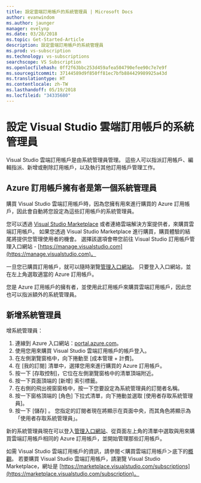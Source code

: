 ```yaml
---
title: 設定雲端訂用帳戶的系統管理員 | Microsoft Docs
author: evanwindom
ms.author: jaunger
manager: evelynp
ms.date: 03/28/2018
ms.topic: Get-Started-Article
description: 設定雲端訂用帳戶的系統管理員
ms.prod: vs-subscription
ms.technology: vs-subscriptions
searchscope: VS Subscription
ms.openlocfilehash: 0ff2f63bbc253d459afea504790efee90c7e7e9f
ms.sourcegitcommit: 37144589d9f850ff81ec7bfb884429989925a43d
ms.translationtype: HT
ms.contentlocale: zh-TW
ms.lasthandoff: 05/19/2018
ms.locfileid: "34335680"
---
```

# <a name="setting-up-administrators-for-visual-studio-cloud-subscriptions"></a>設定 Visual Studio 雲端訂用帳戶的系統管理員

Visual Studio 雲端訂用帳戶是由系統管理員管理。  這些人可以指派訂用帳戶、編輯指派、新增或刪除訂用帳戶，以及執行其他訂用帳戶管理工作。 

## <a name="the-azure-subscription-owner-is-the-first-administrator"></a>Azure 訂用帳戶擁有者是第一個系統管理員 

購買 Visual Studio 雲端訂用帳戶時，因為您擁有用來進行購買的 Azure 訂用帳戶，因此會自動將您設定為這些訂用帳戶的系統管理員。 

您可以透過 [Visual Studio Marketplace](https://marketplace.visualstudio.com/subscriptions) 或者連絡雲端解決方案提供者，來購買雲端訂用帳戶。  如果您透過 Visual Studio Marketplace 進行購買，購買體驗的結尾將提供您管理使用者的機會。  選擇該選項會帶您前往 Visual Studio 訂用帳戶管理入口網站 - [https://manage.visualstudio.com](https://manage.visualstudio.com)。

一旦您已購買訂用帳戶，就可以隨時瀏覽[管理入口網站](https://manage.visualstudio.com)。  只要登入入口網站，並在左上角選取適當的 Azure 訂用帳戶。 

您是 Azure 訂用帳戶的擁有者，並使用此訂用帳戶來購買雲端訂用帳戶，因此您也可以指派額外的系統管理員。

## <a name="adding-administrators"></a>新增系統管理員

增系統管理員：
1. 連線到 Azure 入口網站：[portal.azure.com](https://portal.azure.com)。
2. 使用您用來購買 Visual Studio 雲端訂用帳戶的帳戶登入。
3. 在左側瀏覽窗格中，向下捲動至 [成本管理 + 計費]。
4. 在 [我的訂閱] 清單中，選擇您用來進行購買的 Azure 訂用帳戶。
5. 按一下 [存取控制]，它位在左側瀏覽窗格中的清單頂端附近。  
6. 按一下頁面頂端的 [新增] 索引標籤。 
7. 在右側的飛出視窗窗格中，按一下您要設定為系統管理員的訂閱者名稱。
8. 按一下窗格頂端的 [角色] 下拉式清單，向下捲動並選取 [使用者存取系統管理員]。
9. 按一下 [儲存] 。
您指定的訂閱者現在將顯示在頁面中央，而其角色將顯示為「使用者存取系統管理員」。  

新的系統管理員現在可以登入[管理入口網站](https://manage.visualstudio.com)、從頁面左上角的清單中選取與用來購買雲端訂用帳戶相同的 Azure 訂用帳戶，並開始管理那些訂用帳戶。 


如需 Visual Studio 雲端訂用帳戶的資訊，請參閱＜購買雲端訂用帳戶＞底下的[概觀](vscloud-overview.md)。 若要購買 Visual Studio 雲端訂用帳戶，請瀏覽 Visual Studio Marketplace，網址是 [https://marketplace.visualstudio.com/subscriptions](https://marketplace.visualstudio.com/subscription)。 

